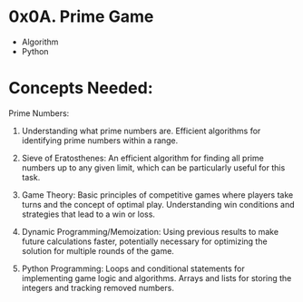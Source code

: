 # 0x0A. Prime Game
- Algorithm
- Python

# Concepts Needed:
Prime Numbers:

1. Understanding what prime numbers are.
Efficient algorithms for identifying prime numbers within a range.

2. Sieve of Eratosthenes:
An efficient algorithm for finding all prime numbers up to any given limit, which can be particularly useful for this task.

3. Game Theory:
Basic principles of competitive games where players take turns and the concept of optimal play.
Understanding win conditions and strategies that lead to a win or loss.

4. Dynamic Programming/Memoization:
Using previous results to make future calculations faster, potentially necessary for optimizing the solution for multiple rounds of the game.

5. Python Programming:
Loops and conditional statements for implementing game logic and algorithms.
Arrays and lists for storing the integers and tracking removed numbers.
